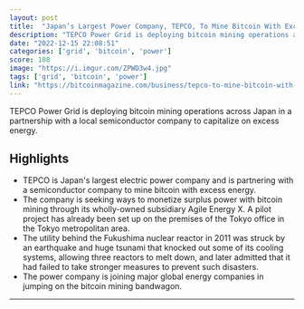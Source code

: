 ```yaml
---
layout: post
title:  "Japan’s Largest Power Company, TEPCO, To Mine Bitcoin With Excess Energy"
description: "TEPCO Power Grid is deploying bitcoin mining operations across Japan in a partnership with a local semiconductor company to capitalize on excess energy."
date: "2022-12-15 22:08:51"
categories: ['grid', 'bitcoin', 'power']
score: 108
image: "https://i.imgur.com/ZPWD3w4.jpg"
tags: ['grid', 'bitcoin', 'power']
link: "https://bitcoinmagazine.com/business/tepco-to-mine-bitcoin-with-excess-power"
---
```


TEPCO Power Grid is deploying bitcoin mining operations across Japan in a partnership with a local semiconductor company to capitalize on excess energy.

## Highlights

- TEPCO is Japan's largest electric power company and is partnering with a semiconductor company to mine bitcoin with excess energy.
- The company is seeking ways to monetize surplus power with bitcoin mining through its wholly-owned subsidiary Agile Energy X. A pilot project has already been set up on the premises of the Tokyo office in the Tokyo metropolitan area.
- The utility behind the Fukushima nuclear reactor in 2011 was struck by an earthquake and huge tsunami that knocked out some of its cooling systems, allowing three reactors to melt down, and later admitted that it had failed to take stronger measures to prevent such disasters.
- The power company is joining major global energy companies in jumping on the bitcoin mining bandwagon.

---
